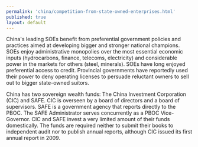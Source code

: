 ```yaml
---
permalink: 'china/competition-from-state-owned-enterprises.html'
published: true
layout: default
---
```

China's leading SOEs benefit from preferential government policies and practices aimed at developing bigger and stronger national champions. SOEs enjoy administrative monopolies over the most essential economic inputs (hydrocarbons, finance, telecoms, electricity) and considerable power in the markets for others (steel, minerals). SOEs have long enjoyed preferential access to credit. Provincial governments have reportedly used their power to deny operating licenses to persuade reluctant owners to sell out to bigger state-owned suitors.

China has two sovereign wealth funds: The China Investment Corporation (CIC) and SAFE. CIC is overseen by a board of directors and a board of supervisors. SAFE is a government agency that reports directly to the PBOC. The SAFE Administrator serves concurrently as a PBOC Vice-Governor. CIC and SAFE invest a very limited amount of their funds domestically. The funds are required neither to submit their books to independent audit nor to publish annual reports, although CIC issued its first annual report in 2009.
